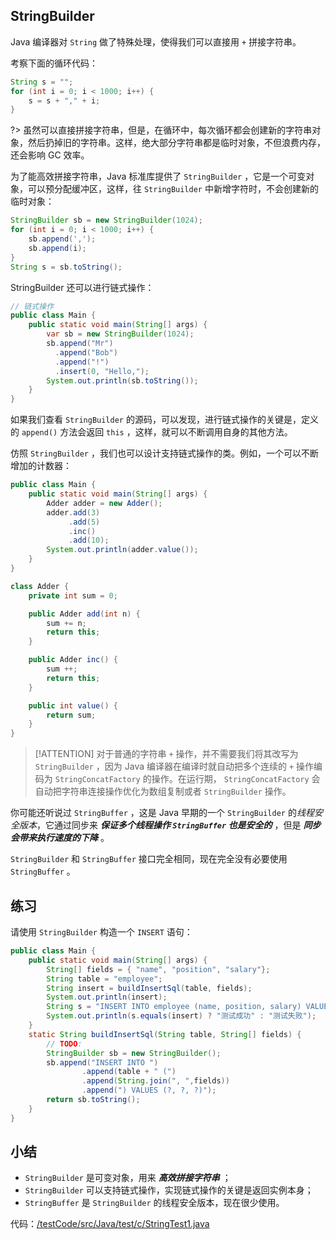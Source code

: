 ## StringBuilder

Java 编译器对 `String` 做了特殊处理，使得我们可以直接用 `+` 拼接字符串。

考察下面的循环代码：

```java
String s = "";
for (int i = 0; i < 1000; i++) {
    s = s + "," + i;
}
```

?> 虽然可以直接拼接字符串，但是，在循环中，每次循环都会创建新的字符串对象，然后扔掉旧的字符串。这样，绝大部分字符串都是临时对象，不但浪费内存，还会影响 GC 效率。


为了能高效拼接字符串，Java 标准库提供了 `StringBuilder` ，它是一个可变对象，可以预分配缓冲区，这样，往 `StringBuilder` 中新增字符时，不会创建新的临时对象：

```java
StringBuilder sb = new StringBuilder(1024);
for (int i = 0; i < 1000; i++) {
    sb.append(',');
    sb.append(i);
}
String s = sb.toString();
```

StringBuilder 还可以进行链式操作：

```java
// 链式操作
public class Main {
    public static void main(String[] args) {
        var sb = new StringBuilder(1024);
        sb.append("Mr")
          .append("Bob")
          .append("!")
          .insert(0, "Hello,");
        System.out.println(sb.toString());
    }
}
```

如果我们查看 `StringBuilder` 的源码，可以发现，进行链式操作的关键是，定义的 `append()` 方法会返回 `this` ，这样，就可以不断调用自身的其他方法。

仿照 `StringBuilder` ，我们也可以设计支持链式操作的类。例如，一个可以不断增加的计数器：

```java
public class Main {
    public static void main(String[] args) {
        Adder adder = new Adder();
        adder.add(3)
             .add(5)
             .inc()
             .add(10);
        System.out.println(adder.value());
    }
}

class Adder {
    private int sum = 0;

    public Adder add(int n) {
        sum += n;
        return this;
    }

    public Adder inc() {
        sum ++;
        return this;
    }

    public int value() {
        return sum;
    }
}
```

> [!ATTENTION]
> 对于普通的字符串 `+` 操作，并不需要我们将其改写为 `StringBuilder` ，因为 Java 编译器在编译时就自动把多个连续的 `+` 操作编码为 `StringConcatFactory` 的操作。在运行期， `StringConcatFactory` 会自动把字符串连接操作优化为数组复制或者 `StringBuilder` 操作。

你可能还听说过 `StringBuffer` ，这是 Java 早期的一个 `StringBuilder` 的*线程安全版本*，它通过同步来 ***保证多个线程操作 `StringBuffer` 也是安全的*** ，但是 ***同步会带来执行速度的下降*** 。

`StringBuilder` 和 `StringBuffer` 接口完全相同，现在完全没有必要使用 `StringBuffer` 。


## 练习

请使用 `StringBuilder` 构造一个 `INSERT` 语句：

```java
public class Main {
    public static void main(String[] args) {
        String[] fields = { "name", "position", "salary"};
        String table = "employee";
        String insert = buildInsertSql(table, fields);
        System.out.println(insert);
        String s = "INSERT INTO employee (name, position, salary) VALUES (?, ?, ?)";
        System.out.println(s.equals(insert) ? "测试成功" : "测试失败");
    }
    static String buildInsertSql(String table, String[] fields) {
        // TODO:
        StringBuilder sb = new StringBuilder();
        sb.append("INSERT INTO ")
                .append(table + " (")
                .append(String.join(", ",fields))
                .append(") VALUES (?, ?, ?)");
        return sb.toString();
    }
}
```


## 小结

- `StringBuilder` 是可变对象，用来 ***高效拼接字符串*** ；
- `StringBuilder` 可以支持链式操作，实现链式操作的关键是返回实例本身；
- `StringBuffer` 是 `StringBuilder` 的线程安全版本，现在很少使用。


代码：[/testCode/src/Java/test/c/StringTest1.java](/testCode/src/Java/test/c/StringTest1.java)

